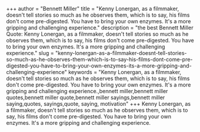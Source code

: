+++
author = "Bennett Miller"
title = "Kenny Lonergan, as a filmmaker, doesn't tell stories so much as he observes them, which is to say, his films don't come pre-digested. You have to bring your own enzymes. It's a more gripping and challenging experience."
description = "the best Bennett Miller Quote: Kenny Lonergan, as a filmmaker, doesn't tell stories so much as he observes them, which is to say, his films don't come pre-digested. You have to bring your own enzymes. It's a more gripping and challenging experience."
slug = "kenny-lonergan-as-a-filmmaker-doesnt-tell-stories-so-much-as-he-observes-them-which-is-to-say-his-films-dont-come-pre-digested-you-have-to-bring-your-own-enzymes-its-a-more-gripping-and-challenging-experience"
keywords = "Kenny Lonergan, as a filmmaker, doesn't tell stories so much as he observes them, which is to say, his films don't come pre-digested. You have to bring your own enzymes. It's a more gripping and challenging experience.,bennett miller,bennett miller quotes,bennett miller quote,bennett miller sayings,bennett miller saying,quotes, sayings,quote, saying, motivation"
+++
Kenny Lonergan, as a filmmaker, doesn't tell stories so much as he observes them, which is to say, his films don't come pre-digested. You have to bring your own enzymes. It's a more gripping and challenging experience.
